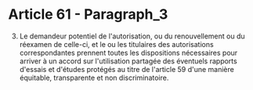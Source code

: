 # Article 61 - Paragraph_3

3. Le demandeur potentiel de l'autorisation, ou du renouvellement ou du réexamen de celle-ci, et le ou les titulaires des autorisations correspondantes prennent toutes les dispositions nécessaires pour arriver à un accord sur l'utilisation partagée des éventuels rapports d'essais et d'études protégés au titre de l'article 59 d'une manière équitable, transparente et non discriminatoire.